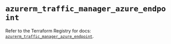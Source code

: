 # `azurerm_traffic_manager_azure_endpoint`

Refer to the Terraform Registry for docs: [`azurerm_traffic_manager_azure_endpoint`](https://registry.terraform.io/providers/hashicorp/azurerm/3.101.0/docs/resources/traffic_manager_azure_endpoint).
